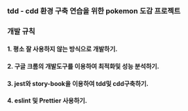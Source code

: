 ### tdd - cdd  환경 구축 연습을 위한 pokemon 도감 프로젝트

### 개발 규칙 

#### 1. 평소 잘 사용하지 않는 방식으로 개발하기.

#### 2. 구글 크롬의 개발도구를 이용하여 최적화및 성능 분석하기.

#### 3. jest와 story-book을 이용하여 tdd및 cdd구축하기. 

#### 4. eslint 및 Prettier 사용하기.